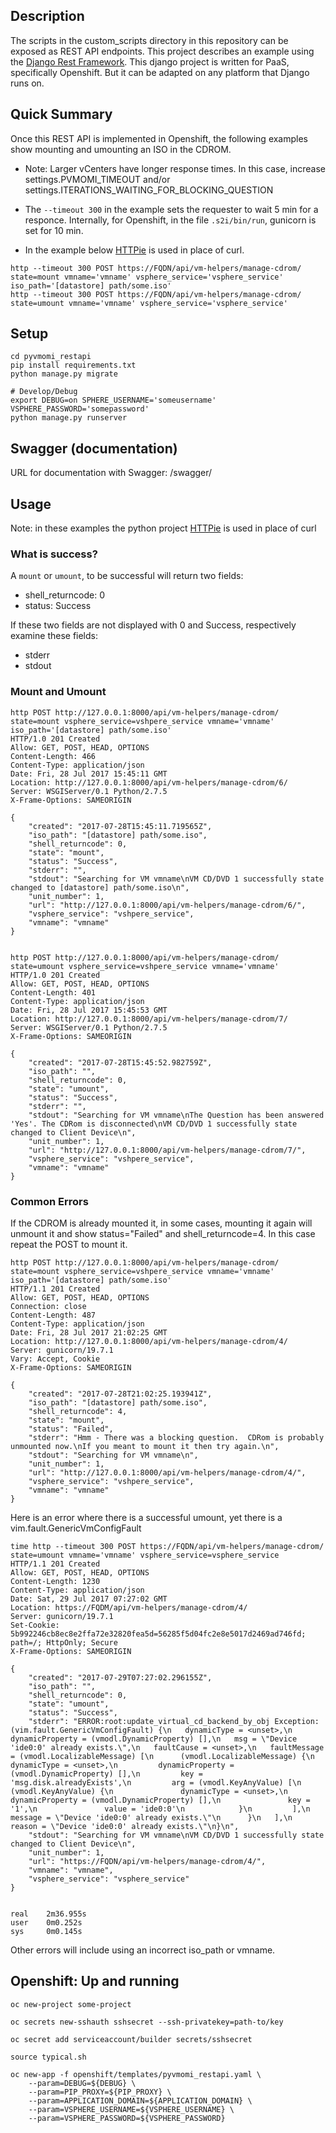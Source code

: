 ## Description

The scripts in the custom_scripts directory in this repository can be
exposed as REST API endpoints.  This project describes an example using
the [Django Rest Framework](http://www.django-rest-framework.org/).  This django
project is written for PaaS, specifically Openshift.  But it can be adapted on
any platform that Django runs on.

## Quick Summary
Once this REST API is implemented in Openshift, the following examples show mounting and
umounting an ISO in the CDROM.

* Note: Larger vCenters have longer response times.  In this case, increase settings.PVMOMI_TIMEOUT
and/or settings.ITERATIONS_WAITING_FOR_BLOCKING_QUESTION

* The `--timeout 300` in the example sets the requester to wait 5 min for a responce.  Internally,
for Openshift, in the file `.s2i/bin/run`, gunicorn is set for 10 min.

* In the example below [HTTPie](https://httpie.org/) is used in place of curl.

```
http --timeout 300 POST https://FQDN/api/vm-helpers/manage-cdrom/ state=mount vmname='vmname' vsphere_service='vsphere_service' iso_path='[datastore] path/some.iso'
http --timeout 300 POST https://FQDN/api/vm-helpers/manage-cdrom/ state=umount vmname='vmname' vsphere_service='vsphere_service'
```

## Setup
```
cd pyvmomi_restapi
pip install requirements.txt
python manage.py migrate

# Develop/Debug
export DEBUG=on SPHERE_USERNAME='someusername' VSPHERE_PASSWORD='somepassword'
python manage.py runserver
```

## Swagger (documentation)
URL for documentation with Swagger: /swagger/

## Usage
Note: in these examples the python project [HTTPie](https://httpie.org/) is used in place of curl

### What is success?
A `mount` or `umount`, to be successful will return two fields:

* shell_returncode: 0
* status: Success

If these two fields are not displayed with 0 and Success, respectively
examine these fields:

* stderr
* stdout


### Mount and Umount

```
http POST http://127.0.0.1:8000/api/vm-helpers/manage-cdrom/ state=mount vsphere_service=vshpere_service vmname='vmname' iso_path='[datastore] path/some.iso'
HTTP/1.0 201 Created
Allow: GET, POST, HEAD, OPTIONS
Content-Length: 466
Content-Type: application/json
Date: Fri, 28 Jul 2017 15:45:11 GMT
Location: http://127.0.0.1:8000/api/vm-helpers/manage-cdrom/6/
Server: WSGIServer/0.1 Python/2.7.5
X-Frame-Options: SAMEORIGIN

{
    "created": "2017-07-28T15:45:11.719565Z",
    "iso_path": "[datastore] path/some.iso",
    "shell_returncode": 0,
    "state": "mount",
    "status": "Success",
    "stderr": "",
    "stdout": "Searching for VM vmname\nVM CD/DVD 1 successfully state changed to [datastore] path/some.iso\n",
    "unit_number": 1,
    "url": "http://127.0.0.1:8000/api/vm-helpers/manage-cdrom/6/",
    "vsphere_service": "vshpere_service",
    "vmname": "vmname"
}


http POST http://127.0.0.1:8000/api/vm-helpers/manage-cdrom/ state=umount vsphere_service=vshpere_service vmname='vmname'
HTTP/1.0 201 Created
Allow: GET, POST, HEAD, OPTIONS
Content-Length: 401
Content-Type: application/json
Date: Fri, 28 Jul 2017 15:45:53 GMT
Location: http://127.0.0.1:8000/api/vm-helpers/manage-cdrom/7/
Server: WSGIServer/0.1 Python/2.7.5
X-Frame-Options: SAMEORIGIN

{
    "created": "2017-07-28T15:45:52.982759Z",
    "iso_path": "",
    "shell_returncode": 0,
    "state": "umount",
    "status": "Success",
    "stderr": "",
    "stdout": "Searching for VM vmname\nThe Question has been answered 'Yes'. The CDRom is disconnected\nVM CD/DVD 1 successfully state changed to Client Device\n",
    "unit_number": 1,
    "url": "http://127.0.0.1:8000/api/vm-helpers/manage-cdrom/7/",
    "vsphere_service": "vshpere_service",
    "vmname": "vmname"
}

```

### Common Errors

If the CDROM is already mounted it, in some cases, mounting it again will unmount it and show status="Failed" and shell_returncode=4.  In this case
repeat the POST to mount it.

```
http POST http://127.0.0.1:8000/api/vm-helpers/manage-cdrom/ state=mount vsphere_service=vshpere_service vmname='vmname' iso_path='[datastore] path/some.iso'
HTTP/1.1 201 Created
Allow: GET, POST, HEAD, OPTIONS
Connection: close
Content-Length: 487
Content-Type: application/json
Date: Fri, 28 Jul 2017 21:02:25 GMT
Location: http://127.0.0.1:8000/api/vm-helpers/manage-cdrom/4/
Server: gunicorn/19.7.1
Vary: Accept, Cookie
X-Frame-Options: SAMEORIGIN

{
    "created": "2017-07-28T21:02:25.193941Z",
    "iso_path": "[datastore] path/some.iso",
    "shell_returncode": 4,
    "state": "mount",
    "status": "Failed",
    "stderr": "Hmm - There was a blocking question.  CDRom is probably unmounted now.\nIf you meant to mount it then try again.\n",
    "stdout": "Searching for VM vmname\n",
    "unit_number": 1,
    "url": "http://127.0.0.1:8000/api/vm-helpers/manage-cdrom/4/",
    "vsphere_service": "vshpere_service",
    "vmname": "vmname"
}

```

Here is an error where there is a successful umount, yet there is a vim.fault.GenericVmConfigFault

```
time http --timeout 300 POST https://FQDN/api/vm-helpers/manage-cdrom/ state=umount vmname='vmname' vsphere_service=vsphere_service
HTTP/1.1 201 Created
Allow: GET, POST, HEAD, OPTIONS
Content-Length: 1230
Content-Type: application/json
Date: Sat, 29 Jul 2017 07:27:02 GMT
Location: https://FQDM/api/vm-helpers/manage-cdrom/4/
Server: gunicorn/19.7.1
Set-Cookie: 5b992246cb8ec8e2ffa72e32820fea5d=56285f5d04fc2e8e5017d2469ad746fd; path=/; HttpOnly; Secure
X-Frame-Options: SAMEORIGIN

{
    "created": "2017-07-29T07:27:02.296155Z",
    "iso_path": "",
    "shell_returncode": 0,
    "state": "umount",
    "status": "Success",
    "stderr": "ERROR:root:update_virtual_cd_backend_by_obj Exception: (vim.fault.GenericVmConfigFault) {\n   dynamicType = <unset>,\n   dynamicProperty = (vmodl.DynamicProperty) [],\n   msg = \"Device 'ide0:0' already exists.\",\n   faultCause = <unset>,\n   faultMessage = (vmodl.LocalizableMessage) [\n      (vmodl.LocalizableMessage) {\n         dynamicType = <unset>,\n         dynamicProperty = (vmodl.DynamicProperty) [],\n         key = 'msg.disk.alreadyExists',\n         arg = (vmodl.KeyAnyValue) [\n            (vmodl.KeyAnyValue) {\n               dynamicType = <unset>,\n               dynamicProperty = (vmodl.DynamicProperty) [],\n               key = '1',\n               value = 'ide0:0'\n            }\n         ],\n         message = \"Device 'ide0:0' already exists.\"\n      }\n   ],\n   reason = \"Device 'ide0:0' already exists.\"\n}\n",
    "stdout": "Searching for VM vmname\nVM CD/DVD 1 successfully state changed to Client Device\n",
    "unit_number": 1,
    "url": "https://FQDN/api/vm-helpers/manage-cdrom/4/",
    "vmname": "vmname",
    "vsphere_service": "vsphere_service"
}


real    2m36.955s
user    0m0.252s
sys     0m0.145s

```

Other errors will include using an incorrect iso_path or vmname.

## Openshift: Up and running

```
oc new-project some-project

oc secrets new-sshauth sshsecret --ssh-privatekey=path-to/key

oc secret add serviceaccount/builder secrets/sshsecret

source typical.sh

oc new-app -f openshift/templates/pyvmomi_restapi.yaml \
    --param=DEBUG=${DEBUG} \
    --param=PIP_PROXY=${PIP_PROXY} \
    --param=APPLICATION_DOMAIN=${APPLICATION_DOMAIN} \
    --param=VSPHERE_USERNAME=${VSPHERE_USERNAME} \
    --param=VSPHERE_PASSWORD=${VSPHERE_PASSWORD}
```

